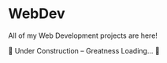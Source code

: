 # WebDev
All of my Web Development projects are here!

🚧 Under Construction – Greatness Loading... 🚀
